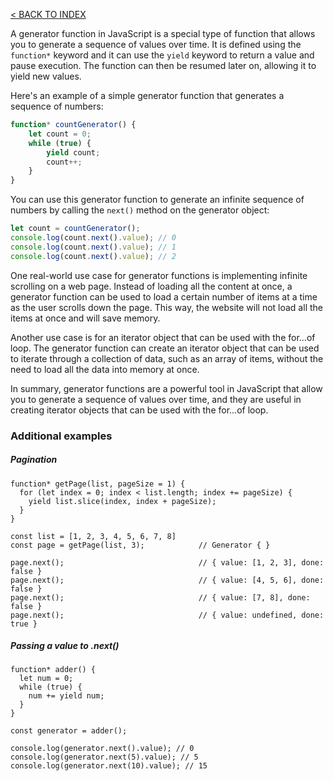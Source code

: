 [< BACK TO INDEX](README.md)

A generator function in JavaScript is a special type of function that allows you to generate a sequence of values over time. It is defined using the `function*` keyword and it can use the `yield` keyword to return a value and pause execution. The function can then be resumed later on, allowing it to yield new values.

Here's an example of a simple generator function that generates a sequence of numbers:

```javascript
function* countGenerator() {
    let count = 0;
    while (true) {
        yield count;
        count++;
    }
}
```
You can use this generator function to generate an infinite sequence of numbers by calling the `next()` method on the generator object:

```javascript
let count = countGenerator();
console.log(count.next().value); // 0
console.log(count.next().value); // 1
console.log(count.next().value); // 2
```

One real-world use case for generator functions is implementing infinite scrolling on a web page. Instead of loading all the content at once, a generator function can be used to load a certain number of items at a time as the user scrolls down the page. This way, the website will not load all the items at once and will save memory.

Another use case is for an iterator object that can be used with the for...of loop. The generator function can create an iterator object that can be used to iterate through a collection of data, such as an array of items, without the need to load all the data into memory at once.

In summary, generator functions are a powerful tool in JavaScript that allow you to generate a sequence of values over time, and they are useful in creating iterator objects that can be used with the for...of loop.

### Additional examples
##### Pagination
```JS
function* getPage(list, pageSize = 1) {
  for (let index = 0; index < list.length; index += pageSize) {
    yield list.slice(index, index + pageSize);
  }
}

const list = [1, 2, 3, 4, 5, 6, 7, 8]
const page = getPage(list, 3);            // Generator { }

page.next();                              // { value: [1, 2, 3], done: false }
page.next();                              // { value: [4, 5, 6], done: false }
page.next();                              // { value: [7, 8], done: false }
page.next();                              // { value: undefined, done: true }
```

##### Passing a value to .next()
```JS
function* adder() {
  let num = 0;
  while (true) {
    num += yield num;
  }
}

const generator = adder();

console.log(generator.next().value); // 0
console.log(generator.next(5).value); // 5
console.log(generator.next(10).value); // 15
```